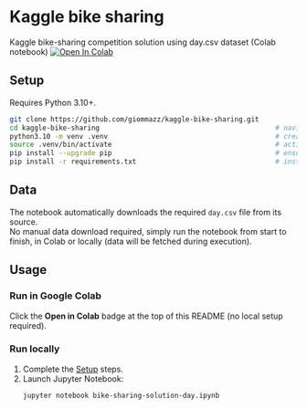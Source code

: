 # Kaggle bike sharing
Kaggle bike-sharing competition solution using day.csv dataset (Colab notebook)
[![Open In Colab](https://colab.research.google.com/assets/colab-badge.svg)](https://colab.research.google.com/github/giommazz/kaggle-bike-sharing/blob/main/bike-sharing-solution-day.ipynb)


## Setup
Requires Python 3.10+.
```bash
git clone https://github.com/giommazz/kaggle-bike-sharing.git
cd kaggle-bike-sharing                                           # navigate into project dir
python3.10 -m venv .venv                                         # create virtual environment '.venv' using Python 3.10
source .venv/bin/activate                                        # activate virtual environment
pip install --upgrade pip                                        # ensure pip is upgraded inside isolated environment
pip install -r requirements.txt                                  # install project dependencies from 'requirements.txt'
```

## Data
The notebook automatically downloads the required `day.csv` file from its source.  
No manual data download required, simply run the notebook from start to finish, in Colab or locally (data will be fetched during execution).

## Usage
### Run in Google Colab
Click the **Open in Colab** badge at the top of this README (no local setup required).
### Run locally
1. Complete the [Setup](#setup) steps.
2. Launch Jupyter Notebook:
   ```bash
   jupyter notebook bike-sharing-solution-day.ipynb
   ```
